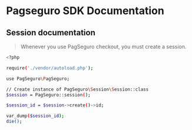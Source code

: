 # Pagseguro SDK Documentation

## Session documentation
> Whenever you use PagSeguro checkout, you must create a session.

```sh
<?php

require('./vendor/autoload.php');

use PagSeguro\PagSeguro;

// Create instance of PagSeguro\Session\Session::class
$session = PagSeguro::session();

$session_id = $session->create()->id;

var_dump($session_id);
die();
```